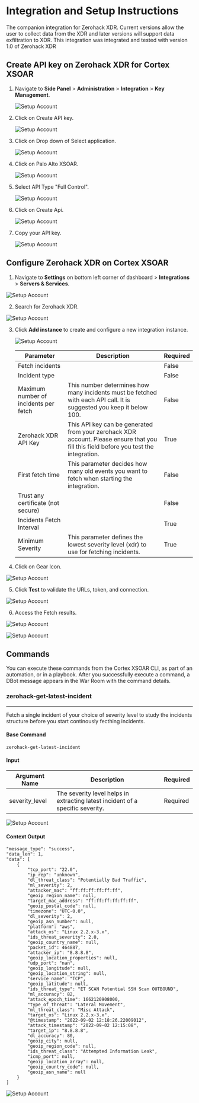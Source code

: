 # Integration and Setup Instructions

The companion integration for Zerohack XDR.
Current versions allow the user to collect data from the XDR and later versions will support data exfiltration to XDR.
This integration was integrated and tested with version 1.0 of Zerohack XDR


## Create API key on Zerohack XDR for Cortex XSOAR

1. Navigate to **Side Panel** > **Administration** > **Integration** > **Key Management**.


    ![Setup Account](./../../doc_files/dashboard_sidepanel.png)





2. Click on Create API key.  


    ![Setup Account](./../../doc_files/createAPI1.1.png)


3. Click on Drop down of Select application.


    ![Setup Account](./../../doc_files/createAPI_2.1.png)


4. Click on Palo Alto XSOAR.



    ![Setup Account](./../../doc_files/createAPI_3.1.png)





5. Select API Type "Full Control".


   ![Setup Account](./../../doc_files/createAPI_4.1.png)



6. Click on Create Api.


   ![Setup Account](./../../doc_files/createAPI_5.1.png)


7. Copy your API key.   


   ![Setup Account](./../../doc_files/createAPI_6.1.png)
 
## Configure Zerohack XDR on Cortex XSOAR

1. Navigate to **Settings** on bottom left corner of dashboard > **Integrations** > **Servers & Services**.

![Setup Account](./../../doc_files/xsoar_dash.png)


2. Search for Zerohack XDR.

![Setup Account](./../../doc_files/settings_integrations.png)


3. Click **Add instance** to create and configure a new integration instance.

   ![Setup Account](./../../doc_files/settings_integrations.png)

    | **Parameter** | **Description** | **Required** |
    | --- | --- | --- |
    | Fetch incidents |  | False |
    | Incident type |  | False |
    | Maximum number of incidents per fetch | This number determines how many incidents must be fetched with each API call. It is suggested you keep it below 100. | False |
    | Zerohack XDR API Key | This API key can be generated from your zerohack XDR account. Please ensure that you fill this field before you test the integration. | True |
    | First fetch time | This parameter decides how many old events you want to fetch when starting the integration. | False |
    | Trust any certificate (not secure) |  | False |
    | Incidents Fetch Interval |  | True |
    | Minimum Severity | This parameter defines the lowest severity level \(xdr\) to use for fetching incidents. | True |

4. Click on Gear Icon.



![Setup Account](./../../doc_files/settings_integrations2.png)


5. Click **Test** to validate the URLs, token, and connection.


![Setup Account](./../../doc_files/test_results.png)

6. Access the Fetch results.


![Setup Account](./../../doc_files/settings_integrations1.png)


![Setup Account](./../../doc_files/latest_fetch_history.png)   
## Commands
You can execute these commands from the Cortex XSOAR CLI, as part of an automation, or in a playbook.
After you successfully execute a command, a DBot message appears in the War Room with the command details.
### zerohack-get-latest-incident
***
Fetch a single incident of your choice of severity level to study the incidents structure before you start continously fecthing incidents.


#### Base Command

`zerohack-get-latest-incident`
#### Input

| **Argument Name** | **Description** | **Required** |
| --- | --- | --- |
| severity_level | The severity level helps in extracting latest incident of a specific severity. | Required | 




![Setup Account](./../../doc_files/CLI_command_execute.png)


#### Context Output

    
    "message_type": "success",
    "data_len": 1,
    "data": [
        {
            "tcp_port": "22.0",
            "ip_rep": "unknown",
            "dl_threat_class": "Potentially Bad Traffic",
            "ml_severity": 2,
            "attacker_mac": "ff:ff:ff:ff:ff:ff",
            "geoip_region_name": null,
            "target_mac_address": "ff:ff:ff:ff:ff:ff",
            "geoip_postal_code": null,
            "timezone": "UTC-0.0",
            "dl_severity": 2,
            "geoip_asn_number": null,
            "platform": "aws",
            "attack_os": "Linux 2.2.x-3.x",
            "ids_threat_severity": 2.0,
            "geoip_country_name": null,
            "packet_id": 464887,
            "attacker_ip": "8.8.8.8",
            "geoip_location_properties": null,
            "udp_port": "nan",
            "geoip_longitude": null,
            "geoip_location_string": null,
            "service_name": "TCP",
            "geoip_latitude": null,
            "ids_threat_type": "ET SCAN Potential SSH Scan OUTBOUND",
            "ml_accuracy": 82,
            "attack_epoch_time": 1662120908000,
            "type_of_threat": "Lateral Movement",
            "ml_threat_class": "Misc Attack",
            "target_os": "Linux 2.2.x-3.x",
            "@timestamp": "2022-09-02 12:18:26.22009012",
            "attack_timestamp": "2022-09-02 12:15:08",
            "target_ip": "8.8.8.8",
            "dl_accuracy": 80,
            "geoip_city": null,
            "geoip_region_code": null,
            "ids_threat_class": "Attempted Information Leak",
            "icmp_port": null,
            "geoip_location_array": null,
            "geoip_country_code": null,
            "geoip_asn_name": null
        }
    ]


![Setup Account](./../../doc_files/command_result.png)

